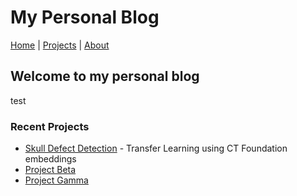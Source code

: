 # My Personal Blog

[Home](index.html) | [Projects](projects.html) | [About](about.html)

## Welcome to my personal blog

test

### Recent Projects

- [Skull Defect Detection](projects/skull-defect-detection/) - Transfer Learning using CT Foundation embeddings
- [Project Beta](/projects/project-beta.md) 
- [Project Gamma](/projects/project-gamma.md)
